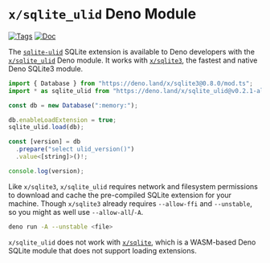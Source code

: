 <!--- Generated with the deno_generate_package.sh script, don't edit by hand! -->

# `x/sqlite_ulid` Deno Module

[![Tags](https://img.shields.io/github/release/asg017/sqlite-ulid)](https://github.com/asg017/sqlite-ulid/releases)
[![Doc](https://doc.deno.land/badge.svg)](https://doc.deno.land/https/deno.land/x/sqlite-ulid@0.2.1-alpha.16/mod.ts)

The [`sqlite-ulid`](https://github.com/asg017/sqlite-ulid) SQLite extension is available to Deno developers with the [`x/sqlite_ulid`](https://deno.land/x/sqlite_ulid) Deno module. It works with [`x/sqlite3`](https://deno.land/x/sqlite3), the fastest and native Deno SQLite3 module.

```js
import { Database } from "https://deno.land/x/sqlite3@0.8.0/mod.ts";
import * as sqlite_ulid from "https://deno.land/x/sqlite_ulid@v0.2.1-alpha.16/mod.ts";

const db = new Database(":memory:");

db.enableLoadExtension = true;
sqlite_ulid.load(db);

const [version] = db
  .prepare("select ulid_version()")
  .value<[string]>()!;

console.log(version);

```

Like `x/sqlite3`, `x/sqlite_ulid` requires network and filesystem permissions to download and cache the pre-compiled SQLite extension for your machine. Though `x/sqlite3` already requires `--allow-ffi` and `--unstable`, so you might as well use `--allow-all`/`-A`.

```bash
deno run -A --unstable <file>
```

`x/sqlite_ulid` does not work with [`x/sqlite`](https://deno.land/x/sqlite@v3.7.0), which is a WASM-based Deno SQLite module that does not support loading extensions.
